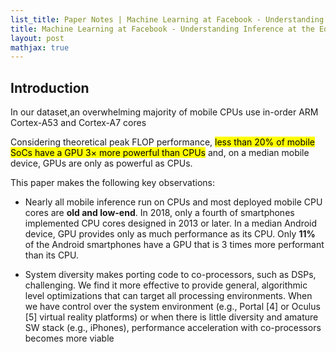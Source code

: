 ```yaml
---
list_title: Paper Notes | Machine Learning at Facebook - Understanding Inference at the Edge
title: Machine Learning at Facebook - Understanding Inference at the Edge
layout: post
mathjax: true
---
```


## Introduction

In our dataset,an overwhelming majority of mobile CPUs use in-order ARM Cortex-A53 and Cortex-A7 cores

Considering theoretical peak FLOP performance, <mark>less than 20% of mobile SoCs have a GPU 3× more powerful than CPUs</mark> and, on a
median mobile device, GPUs are only as powerful as CPUs.

This paper makes the following key observations:

- Nearly all mobile inference run on CPUs and most deployed mobile CPU cores are **old and low-end**. In 2018, only a fourth of smartphones implemented CPU cores designed in 2013 or later. In a median Android device, GPU provides only as much performance as its CPU. Only **11%** of the Android smartphones have a GPU that is 3 times more performant than its CPU.

- System diversity makes porting code to co-processors, such as DSPs, challenging. We find it more effective to provide general, algorithmic level optimizations that can target all processing environments. When we have control over the system environment (e.g., Portal [4] or Oculus [5] virtual reality platforms) or when there is little diversity and amature SW stack (e.g., iPhones), performance acceleration with co-processors becomes more viable

